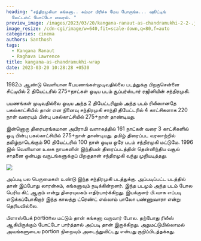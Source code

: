 ```yaml
---
heading: "சந்திரமுகியா கங்கனா.. சும்மா பிரிச்சு மேய போறாங்க... ஷூட்டிங்
  லேட்டஸ்ட் போட்டோ வைரல். "
preview_image: /images/2023/03/20/kangana-ranaut-as-chandramukhi-2-2-.jpg
image_resize: /cdn-cgi/image/w=640,fit=scale-down,q=80,f=auto
categories: cinema
authors: Santhosh
tags:
  - Kangana Ranaut
  - Raghava Lawrence
title: kangana-as-chandramukhi-wrap
date: 2023-03-20 10:28:28 +0530
---
```

1982ம் ஆண்டு வெளியான #பயணங்கள்முடிவதில்லை படத்துக்கு பிறகுசென்னை சிட்டியில் 2 தியேட்டரில் 275+நாட்கள் ஓடிய படம் சூப்பர்ஸ்டார் ரஜினியின் சந்திரமுகி.

பயணங்கள் முடிவதில்லை ஓடிய அந்த 2 தியேட்டரிலும் அந்த படம் ரிலீஸானதே பகல்காட்சியில் தான் என நினைவு சந்திரமுகி சாந்தி தியேட்டரில் 4 காட்சிகளாக 220 நாள் வரையும் பின்பு பகல்காட்சியில் 275+நாள் தாண்டியது.

இன்னொரு திரையரங்கமான அபிராமி வளாகத்தில் 161 நாட்கள் வரை 3 காட்சிகளில் ஓடி பின்பு பகல்காட்சியில் 275+நாள் தாண்டியது.  தமிழ் திரைப்பட வரலாற்றில் தமிழ்நாடெங்கும் 90 தியேட்டரில் 100 நாள் ஓடிய ஒரே படம் சந்திரமுகி மட்டுமே. 1996 இல் வெளியான உலக நாயகனின் இந்தியன் திரைப்படத்தின் தென்னிந்திய வசூல் சாதனை ஒன்பது வருடங்களுக்குப் பிறகுதான் சந்திரமுகி வந்து முறியடித்தது.

![](/images/2023/03/20/kangana-ranaut-as-chandramukhi-2-1-.jpg)

அப்படி பல பெருமைகள் உண்டு இந்த சந்திரமுகி படத்துக்கு. அப்படிப்பட்ட படத்தில் தான் இப்போது லாரன்சும், கங்கனாவும் நடிக்கின்றனர். இந்த படமும் அந்த படம் போல பெரிய கிட் ஆகும் என்று திரையுலகம் எதிர்பார்க்கிறது. இயக்குனர் பி.வாசு எப்படி எடுக்கப்போகிறார் இந்த காலத்து ட்ரெண்ட் எல்லாம் பாலோ பண்ணுவாரா என்று தெரியவில்லை. 

பிளாஸ்பேக் portionல மட்டும் தான் கங்கனா வருவார் போல. தற்போது ரிலீஸ் ஆகியிருக்கும் போட்டோ பார்த்தால் அப்படி தான் இருக்கிறது. அதுமட்டுமில்லாமல் அவங்களுடைய portion நிறைவும் அடைந்துவிட்டது என்பது குறிப்பிடத்தக்கது.